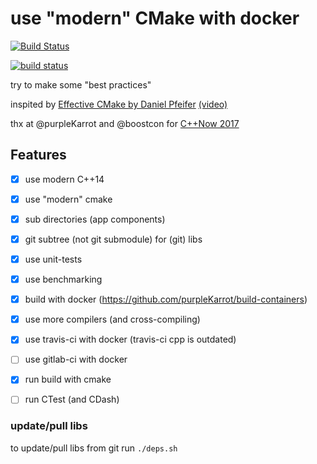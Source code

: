 # use "modern" CMake with docker

[![Build Status](https://travis-ci.org/abeimler/cmdocker-tmpl.svg?branch=master)](https://travis-ci.org/abeimler/cmdocker-tmpl)

[![build status](https://gitlab.com/hircreacc/cmdocker-tmpl/badges/master/build.svg)](https://gitlab.com/hircreacc/cmdocker-tmpl/commits/master)


try to make some "best practices"

inspited by [Effective CMake by Daniel Pfeifer](https://github.com/boostcon/cppnow_presentations_2017/blob/master/05-19-2017_friday/effective_cmake__daniel_pfeifer__cppnow_05-19-2017.pdf) [(video)](https://youtu.be/bsXLMQ6WgIk)

thx at @purpleKarrot and @boostcon for [C++Now 2017](https://github.com/boostcon/cppnow_presentations_2017)


## Features

 * [x] use modern C++14
 * [x] use "modern" cmake
 * [x] sub directories (app components)
 * [x] git subtree (not git submodule) for (git) libs
 * [x] use unit-tests
 * [x] use benchmarking
 * [x] build with docker (https://github.com/purpleKarrot/build-containers)
 * [x] use more compilers (and cross-compiling)
 * [x] use travis-ci with docker (travis-ci cpp is outdated)
 * [ ] use gitlab-ci with docker
 * [x] run build with cmake
 * [ ] run CTest (and CDash)


 ### update/pull libs
 
 to update/pull libs from git run `./deps.sh`